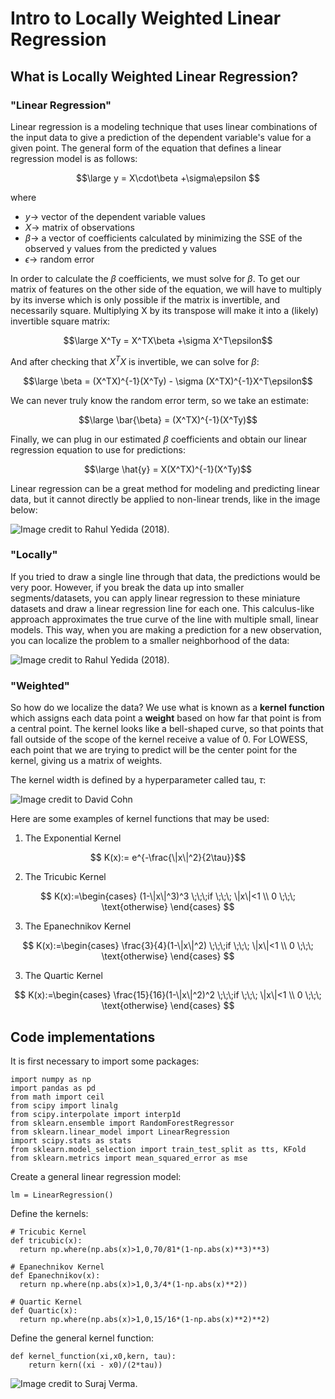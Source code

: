 # Intro to Locally Weighted Linear Regression

## What is Locally Weighted Linear Regression?

### "Linear Regression" 

Linear regression is a modeling technique that uses linear combinations of the
input data to give a prediction of the dependent variable's value for a given point.
The general form of the equation that defines a linear regression model is as follows: 

$$\large y = X\cdot\beta +\sigma\epsilon $$

where 
- $y \rightarrow$ vector of the dependent variable values
- $X \rightarrow$ matrix of observations
- $\beta \rightarrow$  a vector of coefficients calculated by minimizing the SSE of the observed y values
from the predicted y values
- $\epsilon \rightarrow$ random error 


In order to calculate the $\beta$ coefficients, we must solve for $\beta$. To get our 
matrix of features on the other side of the equation, we will have to multiply by its 
inverse which is only possible if the matrix is invertible, and necessarily square. 
Multiplying X by its transpose will make it into a (likely) invertible square matrix: 

$$\large  X^Ty = X^TX\beta +\sigma X^T\epsilon$$

And after checking that $X^TX$ is invertible, we can solve for $\beta$:

$$\large \beta = (X^TX)^{-1}(X^Ty) - \sigma (X^TX)^{-1}X^T\epsilon$$

We can never truly know the random error term, so we take an estimate:

$$\large \bar{\beta} = (X^TX)^{-1}(X^Ty)$$

Finally, we can plug in our estimated $\beta$ coefficients and obtain 
our linear regression equation to use for predictions:

$$\large \hat{y} = X(X^TX)^{-1}(X^Ty)$$

Linear regression can be a great method for modeling and predicting linear data, but 
it cannot directly be applied to non-linear trends, like in the image below:

![Image credit to Rahul Yedida (2018). ](https://beginningwithml.files.wordpress.com/2018/07/2-e1530546876638.png)



### "Locally"

If you tried to draw a single line through that data, the predictions would be very poor. 
However, if you break the data up into smaller segments/datasets, you can apply 
linear regression to these miniature datasets and draw a linear regression line for each one.
This calculus-like approach approximates the true curve of the line with multiple small, 
linear models. This way, when you are making a prediction for a new observation, you can 
localize the problem to a smaller neighborhood of the data: 

![Image credit to Rahul Yedida (2018).](https://beginningwithml.files.wordpress.com/2018/07/3.png)



### "Weighted" 

So how do we localize the data? We use what is known as a **kernel function** which assigns each
data point a **weight** based on how far that point is from a central point. The kernel looks like 
a bell-shaped curve, so that points that fall outside of the scope of the kernel receive a value of 0.
For LOWESS, each point that we are trying to predict will be the center point for the kernel, giving
us a matrix of weights. 

The kernel width is defined by a hyperparameter called tau, $\tau$:

![Image credit to David Cohn](https://www.cs.cmu.edu/afs/cs/project/jair/pub/volume4/cohn96a-html/img160.gif)

Here are some examples of kernel functions that may be used:

1.   The Exponential Kernel

$$ K(x):= e^{-\frac{\|x\|^2}{2\tau}}$$


2.   The Tricubic Kernel

$$ K(x):=\begin{cases}
(1-\|x\|^3)^3 \;\;\;if \;\;\; \|x\|<1 \\
0 \;\;\; \text{otherwise}
\end{cases}
$$

3.   The Epanechnikov Kernel

$$ K(x):=\begin{cases}
\frac{3}{4}(1-\|x\|^2) \;\;\;if \;\;\; \|x\|<1 \\
0 \;\;\; \text{otherwise}
\end{cases}
$$

3.   The Quartic Kernel

$$ K(x):=\begin{cases}
\frac{15}{16}(1-\|x\|^2)^2 \;\;\;if \;\;\; \|x\|<1 \\
0 \;\;\; \text{otherwise}
\end{cases}
$$


## Code implementations

It is first necessary to import some packages: 

```
import numpy as np
import pandas as pd
from math import ceil
from scipy import linalg
from scipy.interpolate import interp1d
from sklearn.ensemble import RandomForestRegressor
from sklearn.linear_model import LinearRegression
import scipy.stats as stats
from sklearn.model_selection import train_test_split as tts, KFold
from sklearn.metrics import mean_squared_error as mse
```

Create a general linear regression model:

```
lm = LinearRegression()
```

Define the kernels: 

```
# Tricubic Kernel
def tricubic(x):
  return np.where(np.abs(x)>1,0,70/81*(1-np.abs(x)**3)**3)
  
# Epanechnikov Kernel
def Epanechnikov(x):
  return np.where(np.abs(x)>1,0,3/4*(1-np.abs(x)**2)) 
  
# Quartic Kernel
def Quartic(x):
  return np.where(np.abs(x)>1,0,15/16*(1-np.abs(x)**2)**2) 
```

Define the general kernel function: 
```
def kernel_function(xi,x0,kern, tau): 
    return kern((xi - x0)/(2*tau))
```



![Image credit to Suraj Verma.](https://miro.medium.com/max/1400/1*H3QS05Q1GJtY-tiBL00iug.webp)

